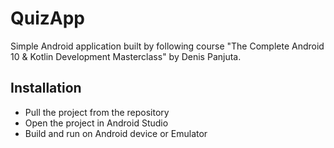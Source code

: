 # QuizApp
Simple Android application built by following course "The Complete Android 10 & Kotlin Development Masterclass" by Denis Panjuta.

## Installation
<ul>
  <li>Pull the project from the repository</li>
  <li>Open the project in Android Studio</li>
  <li>Build and run on Android device or Emulator</li>
</ul>

